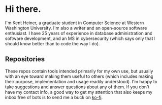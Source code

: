 # Hi there.

<!--
**buckaroo-labs/buckaroo-labs** is a ✨ _special_ ✨ repository because its `README.md` (this file) appears on your GitHub profile.

Here are some ideas to get you started:

- 🔭 I’m currently working on ...
- 🌱 I’m currently learning ...
- 👯 I’m looking to collaborate on ...
- 🤔 I’m looking for help with ...
- 💬 Ask me about ...
- 📫 How to reach me: ...
- 😄 Pronouns: ...
- ⚡ Fun fact: ...
-->
I'm Kent Heiner, a graduate student in Computer Science at Western Washington University. I'm also a writer and an open-source software enthusiast. I have 25 years of experience in database administration and software development, and an MS in cybersecurity (which says only that I should know better than to code the way I do). 

## Repositories 

These repos contain tools intended primarily for my own use, but usually with an eye toward making them useful to others (which includes making their purpose, implementation and usage readily understood). I'm happy to take suggestions and answer questions about any of them. If you don't have my contact info, a good way to get my attention that also keeps my inbox free of bots is to send me a buck on [ko-fi](https://ko-fi.com/heiner).
